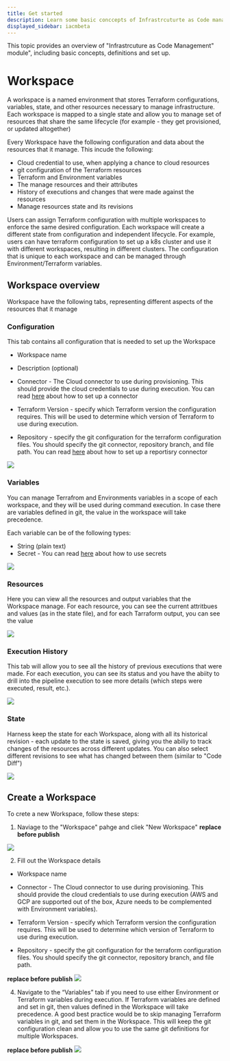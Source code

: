 ```yaml
---
title: Get started 
description: Learn some basic conccepts of Infrastrcuturte as Code management
displayed_sidebar: iacmbeta
---
```


This topic provides an overview of "Infrastrcuture as Code Management" module", including basic concepts, definitions and set up.

# Workspace 

A workspace is a named environment that stores Terraform configurations, variables, state, and other resources necessary to manage infrastructure. Each workspace is mapped to a single state and allow you to manage set of resources that share the same lifecycle (for example - they get provisioned, or updated altogether)

Every Workspace have the following configuration and data about the resources that it manage. This incude the following:
* Cloud credential to use, when applying a chance to cloud resources 
* git configuration of the Terraform resources
* Terraform and Environment variables
* The manage resources and their attributes
* History of executions and changes that were made against the resources
* Manage resources state and its revisions 

Users can assign Terraform configuration with multiple workspaces to enforce the same desired configuration. Each workspace will create a different state from configuration and independent lifecycle. For example, users can have terraform configuration to set up a k8s cluster and use it with different workspaces, resulting in different clusters. The configuration that is unique to each workspace and can be managed through Environment/Terraform variables.

## Workspace overview

Workspace have the following tabs, representing different aspects of the resources that it manage

### Configuration

This tab contains all configuration that is needed to set up the Workspace

* Workspace name

* Description (optional)

* Connector - The Cloud connector to use during provisioning. This should provide the cloud credentials to use during execution. You can read [here](https://developer.harness.io/docs/category/cloud-providers) about how to set up a connector

* Terraform Version - specify which Terraform version the configuration requires. This will be used to determine which version of Terraform to use during execution.

* Repository - specify the git configuration for the terraform configuration files. You should specify the git connector, repository branch, and file path. You can read [here](https://developer.harness.io/docs/category/code-repositories) about how to set up a reportisry connector

![](images/ws-configuration.png)


### Variables

You can manage Terrafrom and Environments variables in a scope of each workspace, and they will be used during command execution. In case there are variables defined in git, the value in the workspace will take precedence.

Each variable can be of the following types:

* String (plain text)
* Secret - You can read [here](https://developer.harness.io/docs/category/secrets-management) about how to use secrets 

![](images/ws-variables.png)

### Resources

Here you can view all the resources and output variables that the Workspace manage. For each resource, you can see the current attritbues and values (as in the state file), and for each Tarraform output, you can see the value

![](images/ws-resources.png)

### Execution History
This tab will allow you to see all the history of previous executions that were made. For each execution, you can see its status and you have the abiity to drill into the pipeline execution to see more details (which steps were executed, result, etc.). 

![](images/ws-history.png)

### State
Harness keep the state for each Workspace, along with all its historical revision - each update to the state is saved, giving you the abiliy to track changes of the resources across different updates. You can also select different revisions to see what has changed between them (similar to "Code Diff")

![](images/ws-state.png)

## Create a Workspace


To crete a new Workspace, follow these steps:

1. Naviage to the "Workspace" pahge and cliek "New Workspace" **replace before publish**

![](images/ws-create.png)

2. Fill out the Workspace details

* Workspace name

* Connector - The Cloud connector to use during provisioning. This should provide the cloud credentials to use during execution (AWS and GCP are supported out of the box, Azure needs to be complemented with Environment variables).

* Terraform Version - specify which Terraform version the configuration requires. This will be used to determine which version of Terraform to use during execution.

* Repository - specify the git configuration for the terraform configuration files. You should specify the git connector, repository branch, and file path.

**replace before publish**
![](images/b5915cee-4537-4e66-88e2-ae73ca0454b0.png) 

4. Navigate to the “Variables” tab if you need to use either Environment or Terraform variables during execution. If Terraform variables are defined and set in git, then values defined in the Workspace will take precedence. A good best practice would be to skip managing Terraform variables in git, and set them in the Workspace. This will keep the git configuration clean and allow you to use the same git definitions for multiple Workspaces. 

**replace before publish**
![](images/9ec66675-eb37-4158-8622-cfd52c76d482.png) 





